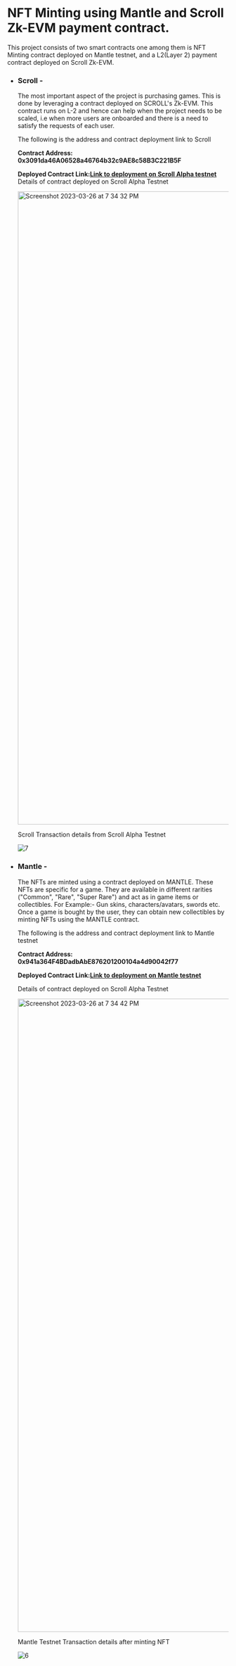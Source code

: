 # NFT Minting using Mantle and Scroll Zk-EVM payment contract.

This project consists of two smart contracts one among them is NFT Minting  contract deployed on Mantle testnet, and a L2(Layer 2) payment contract deployed on Scroll Zk-EVM.

- ### Scroll -
    The most important aspect of the project is purchasing games. This is done by leveraging a contract deployed on SCROLL's Zk-EVM. This         contract runs on L-2 and hence can help when the project needs to be scaled, i.e when more users are onboarded and there is a need to         satisfy the requests of each user.
    
    The following is the address and contract deployment link to Scroll 
    
    **Contract Address: 0x3091da46A06528a46764b32c9AE8c58B3C221B5F**
    
    **Deployed Contract Link:[Link to deployment on Scroll Alpha testnet](https://blockscout.scroll.io/address/0x3091da46A06528a46764b32c9AE8c58B3C221B5F)** 
    Details of contract deployed on Scroll Alpha Testnet
    
    <img width="1440" alt="Screenshot 2023-03-26 at 7 34 32 PM"  width="500" src="https://user-images.githubusercontent.com/108075033/227781219-0998041f-2f78-49ee-ad8c-174570a7f892.png">

    
    Scroll Transaction details from Scroll Alpha Testnet
    
   ![7](https://user-images.githubusercontent.com/108075033/227780312-18747bd5-8e32-40dd-a131-0f736821fa22.png)


     

- ### Mantle -
    The NFTs are minted using a contract deployed on MANTLE. These NFTs are specific for a game. They are available in different rarities ("Common", "Rare", "Super Rare") and act as in game items or collectibles. For Example:- Gun skins, characters/avatars, swords etc.
    Once a game is bought by the user, they can obtain new collectibles by minting NFTs using the MANTLE contract.
    
    The following is the address and contract deployment link to Mantle testnet
    
    **Contract Address: 0x941a364F4BDadbAbE876201200104a4d90042f77**
    
    **Deployed Contract Link:[Link to deployment on Mantle testnet](https://explorer.testnet.mantle.xyz/address/0x941a364F4BDadbAbE876201200104a4d90042f77)**
    
    Details of contract deployed on Scroll Alpha Testnet
    
    <img width="1440" alt="Screenshot 2023-03-26 at 7 34 42 PM"  width="500" src="https://user-images.githubusercontent.com/108075033/227781246-4f6d8938-c729-4d17-9996-a948022a3493.png">

    
     Mantle Testnet Transaction details after minting NFT
    
    ![6](https://user-images.githubusercontent.com/108075033/227780238-7b5d87d8-10fc-4d5a-bb15-bb549de9494c.png)
